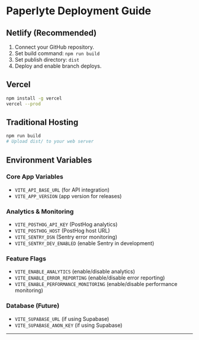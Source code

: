 # Paperlyte Deployment Guide

## Netlify (Recommended)

1. Connect your GitHub repository.
2. Set build command: `npm run build`
3. Set publish directory: `dist`
4. Deploy and enable branch deploys.

## Vercel

```bash
npm install -g vercel
vercel --prod
```

## Traditional Hosting

```bash
npm run build
# Upload dist/ to your web server
```

## Environment Variables

### Core App Variables

- `VITE_API_BASE_URL` (for API integration)
- `VITE_APP_VERSION` (app version for releases)

### Analytics & Monitoring

- `VITE_POSTHOG_API_KEY` (PostHog analytics)
- `VITE_POSTHOG_HOST` (PostHog host URL)
- `VITE_SENTRY_DSN` (Sentry error monitoring)
- `VITE_SENTRY_DEV_ENABLED` (enable Sentry in development)

### Feature Flags

- `VITE_ENABLE_ANALYTICS` (enable/disable analytics)
- `VITE_ENABLE_ERROR_REPORTING` (enable/disable error reporting)
- `VITE_ENABLE_PERFORMANCE_MONITORING` (enable/disable performance monitoring)

### Database (Future)

- `VITE_SUPABASE_URL` (if using Supabase)
- `VITE_SUPABASE_ANON_KEY` (if using Supabase)

---
